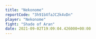 ```yaml
---
title: "Nekonome"
reportCode: "3h91bXfaJC2k4vDn"
player: "Nekonome"
fight: "Shade of Aran"
date: 2021-09-02T19:09:04.426000+00:00
---
```


